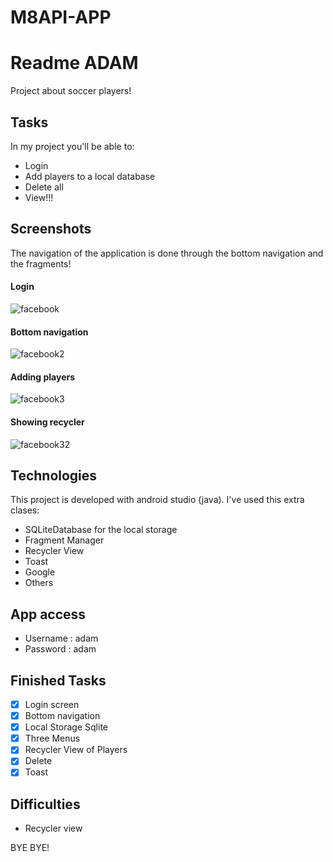 # M8API-APP

# Readme ADAM
Project about soccer players!

## Tasks
In my project you'll be able to:
* Login
* Add players to a local database
* Delete all
* View!!!

## Screenshots

The navigation of the application is done through the bottom navigation and the fragments!

#### Login

![facebook](https://user-images.githubusercontent.com/58786408/140085996-1a6138ac-4c96-43e1-82d9-c6ed4f4065d8.png)


#### Bottom navigation

![facebook2](https://user-images.githubusercontent.com/58786408/140086021-4798043a-0f2e-4341-af5d-df3a372e5dc5.png)

#### Adding players

![facebook3](https://user-images.githubusercontent.com/58786408/140086048-bca5b12b-b262-4176-be93-04fc4dd6b6a0.png)

#### Showing recycler

![facebook32](https://user-images.githubusercontent.com/58786408/140086069-8d400a9a-1af2-48a9-a3e3-de027a6e6fa5.png)

## Technologies
This project is developed with android studio (java).
I've used this extra clases:

* SQLiteDatabase for the local storage
* Fragment Manager
* Recycler View
* Toast
* Google
* Others


## App access
* Username : adam
* Password : adam


## Finished Tasks
- [x] Login screen
- [x] Bottom navigation
- [x] Local Storage Sqlite
- [x] Three Menus
- [x] Recycler View of Players
- [x] Delete
- [x] Toast

## Difficulties

- Recycler view

BYE BYE!
